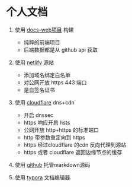 # 个人文档





1. 使用 [docs-web项目](https://github.com/2020qiang/docs-web) 构建
   * 纯粹的前端项目
   * 后端数据都是从 github api 获取
2. 使用 [netlify](https://www.netlify.com/) 源站
   * 添加域名绑定白名单
   * 对公网开放 https 443 端口
   * 是自签名证书
3. 使用 [cloudflare](https://www.cloudflare.com/zh-cn/) dns+cdn
   * 开启 dnssec
   * https 响应开启 hsts
   * 公网开放 http+https 的标准端口
   * http 带参数重定向到 https
   * https 经过cloudflare 的cdn 反向代理到源站
   * https 或者 cloudflare 返回边缘节点的缓存



1. 使用 [github](https://github.com/) 托管markdown源码
2. 使用 [typora](https://typora.io/) 文档编辑器


